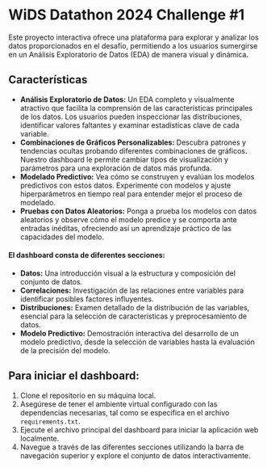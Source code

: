 <h1>WiDS Datathon 2024 Challenge #1</h1>
Este proyecto interactiva ofrece una plataforma para explorar y analizar los datos proporcionados en el desafío, permitiendo a los usuarios sumergirse en un Análisis Exploratorio de Datos (EDA) de manera visual y dinámica.

<h2>Características</h2>
<ul>
  <li><b>Análisis Exploratorio de Datos:</b> Un EDA completo y visualmente atractivo que facilita la comprensión de las características principales de los datos. Los usuarios pueden inspeccionar las distribuciones, identificar valores faltantes y examinar estadísticas clave de cada variable.</li>
  <li><b>Combinaciones de Gráficos Personalizables:</b>  Descubra patrones y tendencias ocultas probando diferentes combinaciones de gráficos. Nuestro dashboard le permite cambiar tipos de visualización y parámetros para una exploración de datos más profunda.</li>
<li><b>Modelado Predictivo:</b>  Vea cómo se construyen y evalúan los modelos predictivos con estos datos. Experimente con modelos y ajuste hiperparámetros en tiempo real para entender mejor el proceso de modelado.</li>
<li><b>Pruebas con Datos Aleatorios:</b>  Ponga a prueba los modelos con datos aleatorios y observe cómo el modelo predice y se comporta ante entradas inéditas, ofreciendo así un aprendizaje práctico de las capacidades del modelo.</li>
</ul>

<h4>El dashboard consta de diferentes secciones:</h4>
<ul>
  <li><strong>Datos:</strong> Una introducción visual a la estructura y composición del conjunto de datos.</li>
  <li><strong>Correlaciones:</strong> Investigación de las relaciones entre variables para identificar posibles factores influyentes.</li>
  <li><strong>Distribuciones:</strong> Examen detallado de la distribución de las variables, esencial para la selección de características y preprocesamiento de datos.</li>
  <li><strong>Modelo Predictivo:</strong> Demostración interactiva del desarrollo de un modelo predictivo, desde la selección de variables hasta la evaluación de la precisión del modelo.</li>
</ul>

<h2>Para iniciar el dashboard:</h2>

<ol>
  <li>Clone el repositorio en su máquina local.</li>
  <li>Asegúrese de tener el ambiente virtual configurado con las dependencias necesarias, tal como se especifica en el archivo <code>requirements.txt</code>.</li>
  <li>Ejecute el archivo principal del dashboard para iniciar la aplicación web localmente.</li>
  <li>Navegue a través de las diferentes secciones utilizando la barra de navegación superior y explore el conjunto de datos interactivamente.</li>
</ol>

